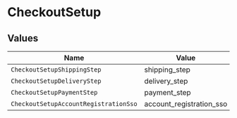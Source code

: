 # CheckoutSetup


## Values

| Name                                  | Value                                 |
| ------------------------------------- | ------------------------------------- |
| `CheckoutSetupShippingStep`           | shipping_step                         |
| `CheckoutSetupDeliveryStep`           | delivery_step                         |
| `CheckoutSetupPaymentStep`            | payment_step                          |
| `CheckoutSetupAccountRegistrationSso` | account_registration_sso              |